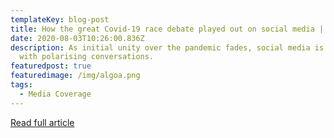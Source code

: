 ```yaml
---
templateKey: blog-post
title: How the great Covid-19 race debate played out on social media | Citypress
date: 2020-08-03T10:26:00.836Z
description: As initial unity over the pandemic fades, social media is now awash
  with polarising conversations.
featuredpost: true
featuredimage: /img/algoa.png
tags:
  - Media Coverage
---
```

[Read full article](https://www.news24.com/citypress/news/how-the-great-covid-19-race-debate-played-out-on-social-media-20200803)